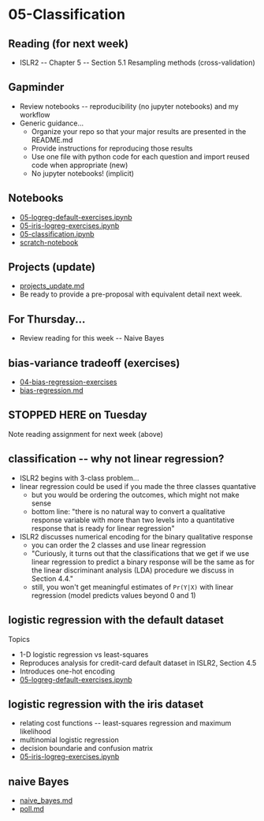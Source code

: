 
# 05-Classification

## Reading (for next week)

* ISLR2 -- Chapter 5 -- Section 5.1 Resampling methods (cross-validation)

## Gapminder

* Review notebooks -- reproducibility (no jupyter notebooks) and my workflow
* Generic guidance...
  * Organize your repo so that your major results are presented in the README.md
  * Provide instructions for reproducing those results
  * Use one file with python code for each question and import reused code when appropriate (new)
  * No jupyter notebooks! (implicit)

## Notebooks


* [05-logreg-default-exercises.ipynb](https://colab.research.google.com/drive/1ks2RvShuGp2utTGNYFNs7Ybutq_-yR70?usp=sharing)
* [05-iris-logreg-exercises.ipynb](https://colab.research.google.com/drive/1r_T4-xAS-ynwwC2T_R9YUdicgkdV5Ihr?usp=sharing)
* [05-classification.ipynb](https://colab.research.google.com/drive/1q6eLG5cE8WoXcBBEFnekErU62W8kbCzU?usp=sharing)
* [scratch-notebook](https://colab.research.google.com/drive/1H4sj-XdST_PqBXQTrkutsamSFrOs2wNG?usp=sharing)

## Projects (update)

* [projects_update.md](projects_update.md)
* Be ready to provide a pre-proposal with equivalent detail next week.

## For Thursday...

* Review reading for this week -- Naive Bayes

## bias-variance tradeoff (exercises)

* [04-bias-regression-exercises](https://colab.research.google.com/drive/1qowDu0rSlWqfYKDmHFzVUD-22IUIP7nv?usp=sharing)
* [bias-regression.md](bias-regression.md)

## STOPPED HERE on Tuesday

Note reading assignment for next week (above)

## classification -- why not linear regression?

* ISLR2 begins with 3-class problem...
* linear regression could be used if you made the three classes quantative
  * but you would be ordering the outcomes, which might not make sense
  * bottom line: "there is no natural way to convert a qualitative response variable with more than two levels into a quantitative response that is ready for linear regression"
* ISLR2 discusses numerical encoding for the binary qualitative response
  * you can order the 2 classes and use linear regression
  * "Curiously, it turns out that the classifications that we get if we use linear regression to predict a binary response will be the same as for the linear discriminant analysis (LDA) procedure we discuss in Section 4.4."
  * still, you won't get meaningful estimates of `Pr(Y|X)` with linear regression (model predicts values beyond 0 and 1)

## logistic regression with the default dataset

Topics

* 1-D logistic regression vs least-squares
* Reproduces analysis for credit-card default dataset in ISLR2, Section 4.5
* Introduces one-hot encoding
* [05-logreg-default-exercises.ipynb](https://colab.research.google.com/drive/1ks2RvShuGp2utTGNYFNs7Ybutq_-yR70?usp=sharing)

## logistic regression with the iris dataset

* relating cost functions -- least-squares regression and maximum likelihood
* multinomial logistic regression
* decision boundarie and confusion matrix
* [05-iris-logreg-exercises.ipynb](https://colab.research.google.com/drive/1r_T4-xAS-ynwwC2T_R9YUdicgkdV5Ihr?usp=sharing)

## naive Bayes

* [naive_bayes.md](naive_bayes.md)
* [poll.md](poll.md)
